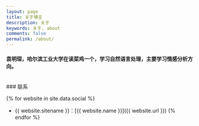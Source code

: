 ```yaml
---
layout: page
title: 关于博主
description: 关于
keywords: 关于, about
comments: false
permalink: /about/
---
```

#### 袁明琛，哈尔滨工业大学在读菜鸡一个，学习自然语言处理，主要学习情感分析方向。
<br/>
### 联系

{% for website in site.data.social %}
* {{ website.sitename }}：[{{ website.name }}]({{ website.url }})
{% endfor %}
